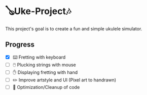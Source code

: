 # 🪕Uke-Project🎶

This project's goal is to create a fun and simple ukulele simulator.

## Progress 
- [X] ⌨️ Fretting with keyboard 
- [ ] 🖱️ Plucking strings with mouse 
- [ ] ✋ Displaying fretting with hand 
- [ ] ✏️ Improve artstyle and UI (Pixel art to handrawn) 
- [ ] 🧹 Optimization/Cleanup of code 
